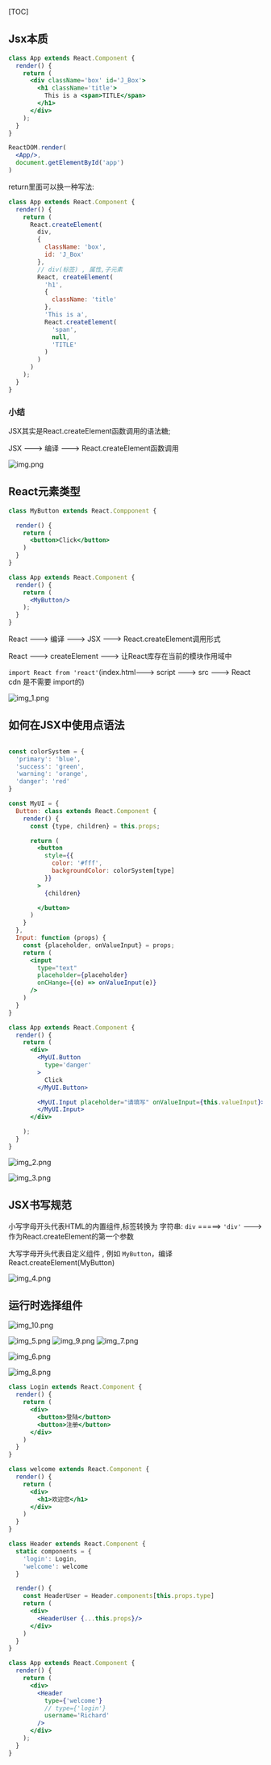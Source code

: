 [TOC]

## Jsx本质

```jsx
class App extends React.Component {
  render() {
    return (
      <div className='box' id='J_Box'>
        <h1 className='title'>
          This is a <span>TITLE</span>
        </h1>
      </div>
    );
  }
}

ReactDOM.render(
  <App/>,
  document.getElementById('app')
)
```

return里面可以换一种写法:

```jsx
class App extends React.Component {
  render() {
    return (
      React.createElement(
        div,
        {
          className: 'box',
          id: 'J_Box'
        },
        // div(标签) , 属性,子元素
        React, createElement(
          'h1',
          {
            className: 'title'
          },
          'This is a',
          React.createElement(
            'span',
            null,
            'TITLE'
          )
        )
      )
    );
  }
}
```

### 小结

JSX其实是React.createElement函数调用的语法糖;

JSX ---> 编译 ---> React.createElement函数调用

![img.png](img.png)

## React元素类型

```jsx
class MyButton extends React.Compponent {

  render() {
    return (
      <button>Click</button>
    )
  }
}

class App extends React.Component {
  render() {
    return (
      <MyButton/>
    );
  }
}

```

React ---> 编译 ---> JSX ---> React.createElement调用形式

React ---> createElement ---> 让React库存在当前的模块作用域中

`import React from 'react'`(index.html---> script ---> src ---> React cdn 是不需要 import的)

![img_1.png](img_1.png)

## 如何在JSX中使用点语法

```jsx

const colorSystem = {
  'primary': 'blue',
  'success': 'green',
  'warning': 'orange',
  'danger': 'red'
}

const MyUI = {
  Button: class extends React.Component {
    render() {
      const {type, children} = this.props;

      return (
        <button
          style={{
            color: '#fff',
            backgroundColor: colorSystem[type]
          }}
        >
          {children}

        </button>
      )
    }
  },
  Input: function (props) {
    const {placeholder, onValueInput} = props;
    return (
      <input
        type="text"
        placeholder={placeholder}
        onCHange={(e) => onValueInput(e)}
      />
    )
  }
}

class App extends React.Component {
  render() {
    return (
      <div>
        <MyUI.Button
          type='danger'
        >
          Click
        </MyUI.Button>

        <MyUI.Input placeholder="请填写" onValueInput={this.valueInput}>
        </MyUI.Input>
      </div>

    );
  }
}
```

![img_2.png](img_2.png)

![img_3.png](img_3.png)

## JSX书写规范

小写字母开头代表HTML的内置组件,标签转换为 字符串: `div` =====> `'div'` --->作为React.createElement的第一个参数

大写字母开头代表自定义组件 , 例如 `MyButton`，编译 React.createElement(MyButton)

![img_4.png](img_4.png)

## 运行时选择组件

![img_10.png](img_10.png)

![img_5.png](img_5.png)
![img_9.png](img_9.png)
![img_7.png](img_7.png)

![img_6.png](img_6.png)

![img_8.png](img_8.png)

```jsx
class Login extends React.Component {
  render() {
    return (
      <div>
        <button>登陆</button>
        <button>注册</button>
      </div>
    )
  }
}

class welcome extends React.Component {
  render() {
    return (
      <div>
        <h1>欢迎您</h1>
      </div>
    )
  }
}

class Header extends React.Component {
  static components = {
    'login': Login,
    'welcome': welcome
  }

  render() {
    const HeaderUser = Header.components[this.props.type]
    return (
      <div>
        <HeaderUser {...this.props}/>
      </div>
    )
  }
}

class App extends React.Component {
  render() {
    return (
      <div>
        <Header
          type={'welcome'}
          // type={'login'}
          username='Richard'
        />
      </div>
    );
  }
}
```



